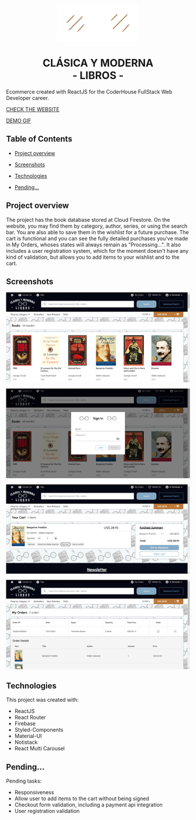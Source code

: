 <div align="center">
    <img src="src/assets/images/logos/logo-blanco-simple.png" height='100px'>
    <br/>
    <h1>CLÁSICA Y MODERNA <br/>- LIBROS -</h1>
</div>

Ecommerce created with ReactJS for the CoderHouse FullStack Web Developer career.

[CHECK THE WEBSITE](https://ferbuono.github.io/clasica-y-moderna/)

[DEMO GIF](https://drive.google.com/file/d/1M_DmCH4ZiBeE46k_zf23k8LRbJRi-euN/view?usp=sharing)


## Table of Contents

* [Project overview](#project-overview)

* [Screenshots](#screenshots)

* [Technologies](#technologies)

* [Pending...](#pending)


## Project overview

The project has the book database stored at Cloud Firestore. On the website, you may find them by category, author, series, or using the search bar. You are also able to save them in the wishlist for a future purchase. The cart is functional and you can see the fully detailed purchases you've made in My Orders, whoses states will always remain as "Processing...". It also includes a user registration system, which for the moment doesn't have any kind of validation, but allows you to add items to your wishlist and to the cart. 

	
## Screenshots

![Main menu](src/assets/images/screenshots/screenshot-1.png)

![Sign in form](src/assets/images/screenshots/screenshot-2.png)

![Cart](src/assets/images/screenshots/screenshot-3.png)

![My Orders](src/assets/images/screenshots/screenshot-4.png)


## Technologies

This project was created with:
* ReactJS
* React Router
* Firebase
* Styled-Components
* Material-UI
* Notistack
* React Multi Carousel
	
## Pending...

Pending tasks:
* Responsiveness
* Allow user to add items to the cart without being signed
* Checkout form validation, including a payment api integration
* User registration validation